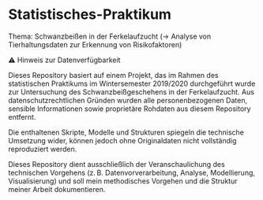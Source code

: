 
# Statistisches-Praktikum
Thema: Schwanzbeißen in der Ferkelaufzucht 
(-> Analyse von Tierhaltungsdaten zur Erkennung von Risikofaktoren)

    
⚠️ Hinweis zur Datenverfügbarkeit

Dieses Repository basiert auf einem Projekt, das im Rahmen des statistischen Praktikums im Wintersemester 2019/2020 durchgeführt wurde zur Untersuchung des Schwanzbeißgeschehens in der Ferkelaufzucht. Aus datenschutzrechtlichen Gründen wurden alle personenbezogenen Daten, sensible Informationen sowie proprietäre Rohdaten aus diesem Repository entfernt.

Die enthaltenen Skripte, Modelle und Strukturen spiegeln die technische Umsetzung wider, können jedoch ohne Originaldaten nicht vollständig reproduziert werden. 

Dieses Repository dient ausschließlich der Veranschaulichung des technischen Vorgehens (z. B. Datenvorverarbeitung, Analyse, Modellierung, Visualisierung) und soll mein methodisches Vorgehen und die Struktur meiner Arbeit dokumentieren.


